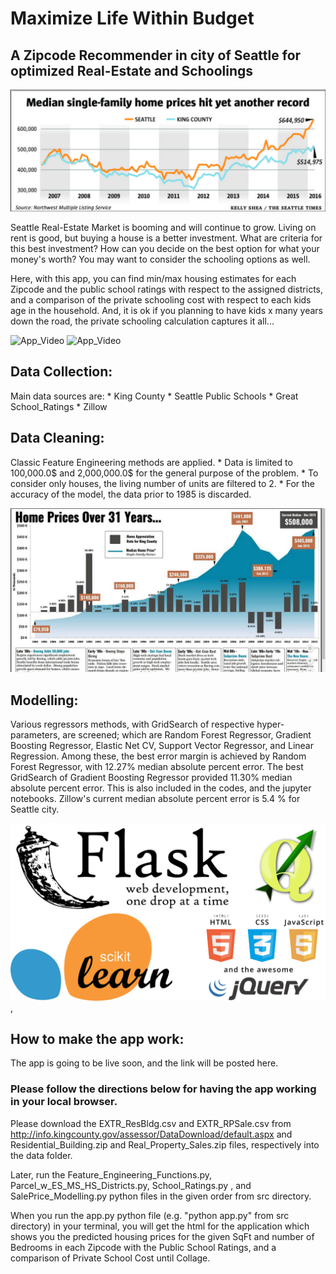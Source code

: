 # Maximize Life Within Budget

## A Zipcode Recommender in city of Seattle for optimized Real-Estate and Schoolings

![Seattle_RE_Last10Years](./img/Seattle_RE_Last10Years.png)

Seattle Real-Estate Market is booming and will continue to grow.
Living on rent is good, but buying a house is a better investment.
What are criteria for this best investment? How can you decide on the best option for what your money's worth?
You may want to consider the schooling options as well.

Here, with this app, you can find min/max housing estimates for each Zipcode and the public school ratings with respect to the assigned districts, and a comparison of the private schooling cost with respect to each kids age in the household. And, it is ok if you planning to have kids x many years down the road, the private schooling calculation captures it all...

![App_Video](./img/91520170946.gif)
![App_Video](./img/2017_09_18_091226.gif)

## Data Collection:
Main data sources are:
    * King County
    * Seattle Public Schools
    * Great School_Ratings
    * Zillow

## Data Cleaning:
Classic Feature Engineering methods are applied.
    * Data is limited to 100,000.0$ and 2,000,000.0$ for the general purpose of the problem.
    * To consider only houses, the living number of units are filtered to 2.
    * For the accuracy of the model, the data prior to 1985 is discarded.

![Seattle_Real_Estate_Historical_Data](./img/Seattle_Real_Estate_Historical_Data.png)

## Modelling:
Various regressors methods, with GridSearch of respective hyper-parameters, are screened; which are Random Forest Regressor, Gradient Boosting Regressor, Elastic Net CV, Support Vector Regressor, and Linear Regression. Among these, the best error margin is achieved by Random Forest Regressor, with 12.27% median absolute percent error. The best GridSearch of Gradient Boosting Regressor provided 11.30% median absolute percent error. This is also included in the codes, and the jupyter notebooks. Zillow's current median absolute percent error is 5.4 % for Seattle city.

![tools](./img/Tools.PNG),

## How to make the app work:

The app is going to be live soon, and the link will be posted here.

### Please follow the directions below for having the app working in your local browser.

Please download the EXTR_ResBldg.csv and EXTR_RPSale.csv from http://info.kingcounty.gov/assessor/DataDownload/default.aspx
and Residential_Building.zip and Real_Property_Sales.zip files, respectively into the data folder.

Later, run the Feature_Engineering_Functions.py, Parcel_w_ES_MS_HS_Districts.py, School_Ratings.py , and SalePrice_Modelling.py python files in the given order from src directory.

When you run the app.py python file (e.g. "python app.py" from src directory) in your terminal, you will get the html for the application which shows you the predicted housing prices for the given SqFt and number of Bedrooms in each Zipcode with the Public School Ratings, and a comparison of Private School Cost until Collage.
